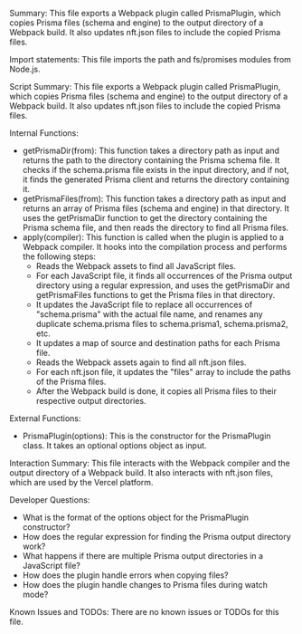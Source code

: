Summary:
This file exports a Webpack plugin called PrismaPlugin, which copies Prisma files (schema and engine) to the output directory of a Webpack build. It also updates nft.json files to include the copied Prisma files. 

Import statements:
This file imports the path and fs/promises modules from Node.js.

Script Summary:
This file exports a Webpack plugin called PrismaPlugin, which copies Prisma files (schema and engine) to the output directory of a Webpack build. It also updates nft.json files to include the copied Prisma files. 

Internal Functions:
- getPrismaDir(from): This function takes a directory path as input and returns the path to the directory containing the Prisma schema file. It checks if the schema.prisma file exists in the input directory, and if not, it finds the generated Prisma client and returns the directory containing it.
- getPrismaFiles(from): This function takes a directory path as input and returns an array of Prisma files (schema and engine) in that directory. It uses the getPrismaDir function to get the directory containing the Prisma schema file, and then reads the directory to find all Prisma files.
- apply(compiler): This function is called when the plugin is applied to a Webpack compiler. It hooks into the compilation process and performs the following steps:
  - Reads the Webpack assets to find all JavaScript files.
  - For each JavaScript file, it finds all occurrences of the Prisma output directory using a regular expression, and uses the getPrismaDir and getPrismaFiles functions to get the Prisma files in that directory.
  - It updates the JavaScript file to replace all occurrences of "schema.prisma" with the actual file name, and renames any duplicate schema.prisma files to schema.prisma1, schema.prisma2, etc.
  - It updates a map of source and destination paths for each Prisma file.
  - Reads the Webpack assets again to find all nft.json files.
  - For each nft.json file, it updates the "files" array to include the paths of the Prisma files.
  - After the Webpack build is done, it copies all Prisma files to their respective output directories.

External Functions:
- PrismaPlugin(options): This is the constructor for the PrismaPlugin class. It takes an optional options object as input.

Interaction Summary:
This file interacts with the Webpack compiler and the output directory of a Webpack build. It also interacts with nft.json files, which are used by the Vercel platform.

Developer Questions:
- What is the format of the options object for the PrismaPlugin constructor?
- How does the regular expression for finding the Prisma output directory work?
- What happens if there are multiple Prisma output directories in a JavaScript file?
- How does the plugin handle errors when copying files?
- How does the plugin handle changes to Prisma files during watch mode?

Known Issues and TODOs:
There are no known issues or TODOs for this file.